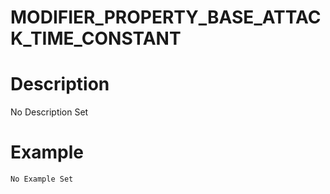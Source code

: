 # MODIFIER_PROPERTY_BASE_ATTACK_TIME_CONSTANT
# Description
No Description Set
# Example
```No Example Set```